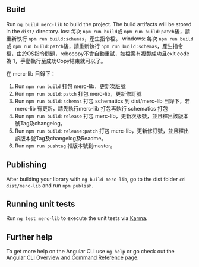 ## Build

Run `ng build merc-lib` to build the project. The build artifacts will be stored in the `dist/` directory.
ios: 每次 `npm run build`或 `npm run build:patch`後，請重新執行 `npm run build:schemas`，產生指令檔。
windows: 每次 `npm run build`或 `npm run build:patch`後，請重新執行 `npm run build:schemas`，產生指令檔，由於OS指令問題，robocopy不會自動重試，如檔案有複製成功且exit code 為 1，手動執行至成功Copy結束就可以了。

在 merc-lib 目錄下：
1. Run `npm run build` 打包 merc-lib，更新次版號
2. Run `npm run build:patch` 打包 merc-lib，更新修訂號
3. Run `npm run build:schemas` 打包 schematics 到 dist/merc-lib 目錄下，若 merc-lib 有更新，請先執行merc-lib 打包再執行 schematics 打包
4. Run `npm run build:release` 打包 merc-lib，更新次版號，並且釋出該版本號Tag及changelog。
5. Run `npm run build:release:patch` 打包 merc-lib，更新修訂號，並且釋出該版本號Tag及changelog及Readme。
6. Run `npm run pushtag` 推版本號到master。

## Publishing

After building your library with `ng build merc-lib`, go to the dist folder `cd dist/merc-lib` and run `npm publish`.

## Running unit tests

Run `ng test merc-lib` to execute the unit tests via [Karma](https://karma-runner.github.io).

## Further help

To get more help on the Angular CLI use `ng help` or go check out the [Angular CLI Overview and Command Reference](https://angular.io/cli) page.
